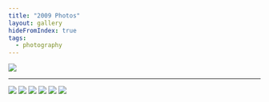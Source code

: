 ```yaml
---
title: "2009 Photos"
layout: gallery
hideFromIndex: true
tags:
  - photography
---
```


![](/content/posts/assets/photos/2009-02-05_12.52.31.jpg)

---

![](/content/posts/assets/photos/2009-06-11_20.39.02.jpg)
![](/content/posts/assets/photos/2009-08-08_17.24.59.jpg)
![](/content/posts/assets/photos/2009-08-20_19.27.38.jpg)
![](/content/posts/assets/photos/2009-08-22_12.47.18.jpg)
![](/content/posts/assets/photos/2009-08-27_11.43.22.jpg)
![](/content/posts/assets/photos/2009-11-29_18.12.06.jpg)

